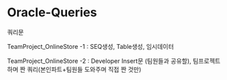 # Oracle-Queries

쿼리문

TeamProject_OnlineStore -1 : SEQ생성, Table생성, 임시데이터


TeamProject_OnlineStore -2 : Developer Insert문 (팀원들과 공유할), 팀프로젝트 하며 짠 쿼리(본인파트+팀원들 도와주며 직접 짠 것만)
